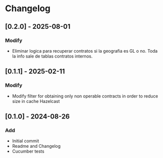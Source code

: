 # Changelog

## [0.2.0] - 2025-08-01
### Modify
+ Eliminar logica para recuperar contratos si la geografia es GL o no. Toda la info sale de tablas contratos internos.


## [0.1.1] - 2025-02-11
### Modify
+ Modify filter for obtaining only non operable contracts in order to reduce size in cache Hazelcast


## [0.1.0] - 2024-08-26
### Add
+ Initial commit
+ Readme and Changelog
+ Cucumber tests
